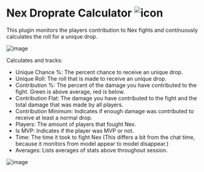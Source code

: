 # Nex Droprate Calculator ![icon](https://github.com/user-attachments/assets/41841644-2e01-4a64-a2c0-3cf5a7527e1f)
This plugin monitors the players contribution to Nex fights and continuously calculates the roll for a unique drop.

![image](https://github.com/user-attachments/assets/e4a91550-c4ba-40dd-8a01-9f27863302ed)

Calculates and tracks:
- Unique Chance %: The percent chance to receive an unique drop.
- Unique Roll: The roll that is made to receive an unique drop.
- Contribution %: The percent of the damage you have contributed to the fight. Green is above average, red is below.
- Contribution Flat: The damage you have contributed to the fight and the total damage that was made by all players.
- Contribution Minimum: Indicates if enough damage was contributed to receive at least a normal drop.
- Players: The amount of players that fought Nex.
- Is MVP: Indicates if the player was MVP or not.
- Time: The time it took to fight Nex (This differs a bit from the chat time, because it monitors from model appear to model disappear.)
- Averages: Lists averages of stats above throughout session.
  
![image](https://github.com/user-attachments/assets/9042d1d1-464c-46b0-ae7d-ba8e26433335)
